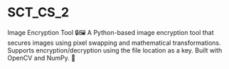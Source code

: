 # SCT_CS_2
Image Encryption Tool 🔒🖼️ A Python-based image encryption tool that secures images using pixel swapping and mathematical transformations. Supports encryption/decryption using the file location as a key. Built with OpenCV and NumPy. 🚀

